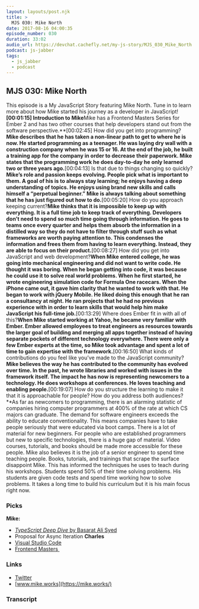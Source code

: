 ```yaml
---
layout: layouts/post.njk
title: >
  MJS 030: Mike North
date: 2017-08-16 04:00:35
episode_number: 030
duration: 33:02
audio_url: https://devchat.cachefly.net/my-js-story/MJS_030_Mike_North.mp3
podcast: js-jabber
tags:
  - js_jabber
  - podcast
---
```


## **MJS 030: Mike North**

This episode is a My JavaScript Story featuring Mike North. Tune in to learn more about how Mike started his journey as a developer in JavaScript!**[00:01:15] Introduction to Mike**Mike has a Frontend Masters Series for Ember 2 and has two other courses that help developers stand out from the software perspective.**[00:02:45] How did you get into programming?**Mike describes that he has taken a non-linear path to get to where he is now. He started programming as a teenager. He was laying dry wall with a construction company when he was 15 or 16. At the end of the job, he built a training app for the company in order to decrease their paperwork. Mike states that the programming work he does day-to-day he only learned two or three years ago.**[00:04:13] Is that due to things changing so quickly?**Mike’s role and passion keeps evolving. People pick what is important to them. A goal of his is to always stay learning; he enjoys having a deep understanding of topics. He enjoys using brand new skills and calls himself a “perpetual beginner.” Mike is always talking about something that he has just figured out how to do.**[00:05:20] How do you approach keeping current?**Mike thinks that it is impossible to keep up with everything. It is a full time job to keep track of everything. Developers don’t need to spend so much time going through information. He goes to teams once every quarter and helps them absorb the information in a distilled way so they do not have to filter through stuff such as what frameworks are worth paying attention to. This condenses the information and frees them from having to learn everything. Instead, they are able to focus on their product.**[00:08:27] How did you get into JavaScript and web development?**When Mike entered college, he was going into mechanical engineering and did not want to write code. He thought it was boring. When he began getting into code, it was because he could use it to solve real world problems. When he first started, he wrote engineering simulation code for Formula One racecars. When the iPhone came out, it gave him clarity that he wanted to work with that. He began to work with jQuery Mobile. He liked doing this enough that he ran a consultancy at night. He ran projects that he had no previous experience with in order to learn skills that would help him make JavaScript his full-time job.**[00:13:29] Where does Ember fit in with all of this?**When Mike started working at Yahoo, he became very familiar with Ember. Ember allowed employees to treat engineers as resources towards the larger goal of building and merging all apps together instead of having separate pockets of different technology everywhere. There were only a few Ember experts at the time, so Mike took advantage and spent a lot of time to gain expertise with the framework.**[00:16:50] What kinds of contributions do you feel like you’ve made to the JavaScript community?**Mike believes the way he has contributed to the community has evolved over time. In the past, he wrote libraries and worked with issues in the framework itself. The impact he has now is representing newcomers to a technology. He does workshops at conferences. He loves teaching and enabling people.**[00:19:07] How do you structure the learning to make it that it is approachable for people? How do you address both audiences?**As far as newcomers to programming, there is an alarming statistic of companies hiring computer programmers at 400% of the rate at which CS majors can graduate. The demand for software engineers exceeds the ability to educate conventionality. This means companies have to take people seriously that were educated via boot camps. There is a lot of material for new beginners. For people who are established programmers but new to specific technologies, there is a huge gap of material. Video courses, tutorials, and books should be made more accessible for these people. Mike also believes it is the job of a senior engineer to spend time teaching people. Books, tutorials, and trainings that scrape the surface disappoint Mike. This has informed the techniques he uses to teach during his workshops. Students spend 50% of their time solving problems. His students are given code tests and spend time working how to solve problems. It takes a long time to build his curriculum but it is his main focus right now.

### **Picks**

**Mike:**

- [_TypeScript Deep Dive_ by Basarat Ali Syed](https://github.com/basarat/typescript-book)
- Proposal for Async Iteration
  **Charles**
- [Visual Studio Code](https://code.visualstudio.com/)
- [Frontend Masters&nbsp;](https://frontendmasters.com/)

### **Links**

- [Twitter](https://twitter.com/michaellnorth?lang=en)
- [www.mike.works](https://mike.works/)
  &nbsp;

### Transcript
